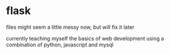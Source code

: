 # flask
files might seem a little messy now, but will fix it later

currently teaching myself the basics of web development using a combination of python, javascript and mysql 

